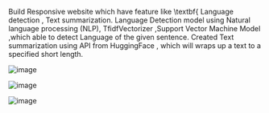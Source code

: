 

Build  Responsive  website which have feature like \textbf{ Language detection , Text summarization. 
 Language Detection model using  Natural language processing (NLP), TfidfVectorizer ,Support Vector Machine Model ,which able to detect Language of the given sentence. 
 Created Text summarization using API from HuggingFace , which will wraps up a text to a specified short length.   
          
![image](https://github.com/tanvideshmukh29/Simplify/assets/70129990/10dd1123-a056-401b-8c67-aa76dac76798)

![image](https://github.com/tanvideshmukh29/Simplify/assets/70129990/9ca41523-e8c9-4b29-8a49-42b430837656)

![image](https://github.com/tanvideshmukh29/Simplify/assets/70129990/8cc4d9b5-5d9d-49df-9719-3e502c305544)
